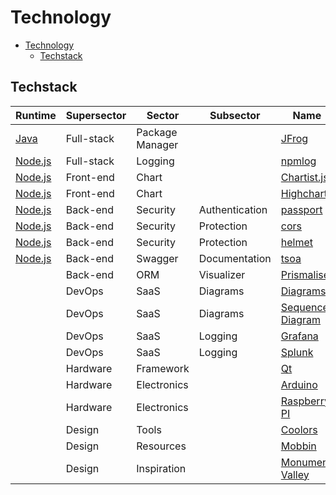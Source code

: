 # Technology

- [Technology](#technology)
  - [Techstack](#techstack)

## Techstack

| Runtime         | Supersector | Sector          | Subsector      | Name                                    | Developer |
| --------------- | ----------- | --------------- | -------------- | --------------------------------------- | --------- |
| [Java][java]    | Full-stack  | Package Manager |                | [JFrog](https://jfrog.com)              |           |
| [Node.js][node] | Full-stack  | Logging         |                | [npmlog][node-npmlog]                   |           |
| [Node.js][node] | Front-end   | Chart           |                | [Chartist.js][node-chartist]            |           |
| [Node.js][node] | Front-end   | Chart           |                | [Highcharts][node-highcharts]           |           |
| [Node.js][node] | Back-end    | Security        | Authentication | [passport][node-passport]               |           |
| [Node.js][node] | Back-end    | Security        | Protection     | [cors][node-cors]                       |           |
| [Node.js][node] | Back-end    | Security        | Protection     | [helmet](https://helmetjs.github.io/)   |           |
| [Node.js][node] | Back-end    | Swagger         | Documentation  | [tsoa][node-tsoa]                       |           |
|                 | Back-end    | ORM             | Visualizer     | [Prismaliser](https://prismaliser.app/) |           |
|                 | DevOps      | SaaS            | Diagrams       | [Diagrams](https://www.diagrams.net/)   |           |
|                 | DevOps      | SaaS            | Diagrams       | [Sequence Diagram][sequence-diagram]    |           |
|                 | DevOps      | SaaS            | Logging        | [Grafana](https://grafana.com)          |           |
|                 | DevOps      | SaaS            | Logging        | [Splunk](https://www.splunk.com)        |           |
|                 | Hardware    | Framework       |                | [Qt](https://www.qt.io/)                |           |
|                 | Hardware    | Electronics     |                | [Arduino](https://www.arduino.cc/)      |           |
|                 | Hardware    | Electronics     |                | [Raspberry PI][raspberry-pi]            |           |
|                 | Design      | Tools           |                | [Coolors](https://coolors.co/)          |           |
|                 | Design      | Resources       |                | [Mobbin][mobbin]                        |           |
|                 | Design      | Inspiration     |                | [Monument Valley][monumentvalleygame]   |           |

<!-- Companies -->

<!-- Hardware -->

[raspberry-pi]: https://www.raspberrypi.com/

<!-- Languages -->

[java]: https://www.java.com/
[node]: https://nodejs.org/en/

<!-- Node.js -->

[node-chartist]: https://gionkunz.github.io/chartist-js/
[node-cors]: https://github.com/expressjs/cors
[node-highcharts]: https://www.highcharts.com/
[node-npmlog]: https://github.com/npm/npmlog
[node-passport]: https://www.passportjs.org
[node-tsoa]: https://tsoa-community.github.io/docs/

<!-- Tools -->

[sequence-diagram]: https://sequencediagram.org

<!-- Resources -->

[mobbin]: https://mobbin.com
[monumentvalleygame]: https://www.monumentvalleygame.com
